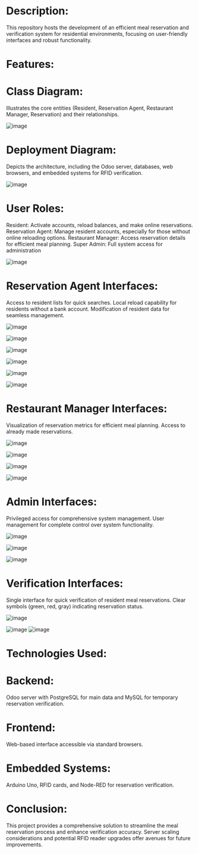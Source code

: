 # Description:
This repository hosts the development of an efficient meal reservation and verification system for residential environments, focusing on user-friendly interfaces and robust functionality.

# Features:
# Class Diagram: 
Illustrates the core entities (Resident, Reservation Agent, Restaurant Manager, Reservation) and their relationships.

![image](https://github.com/Omarouhga/gr_cu/assets/103626975/e70db1b9-b9db-4ca1-919a-fe2a29eb8dfd)

# Deployment Diagram: 
Depicts the architecture, including the Odoo server, databases, web browsers, and embedded systems for RFID verification.

![image](https://github.com/Omarouhga/gr_cu/assets/103626975/df28e82b-8a68-46f3-b6a9-dd2539cc91c7)

# User Roles:
Resident: Activate accounts, reload balances, and make online reservations.
Reservation Agent: Manage resident accounts, especially for those without online reloading options.
Restaurant Manager: Access reservation details for efficient meal planning.
Super Admin: Full system access for administration

![image](https://github.com/Omarouhga/gr_cu/assets/103626975/2a9fddd1-e0b5-46e9-b731-0a8f79e391b4)

# Reservation Agent Interfaces:
Access to resident lists for quick searches.
Local reload capability for residents without a bank account.
Modification of resident data for seamless management.


![image](https://github.com/Omarouhga/gr_cu/assets/103626975/ef17ae4a-fc16-4a49-93e0-ac635827ccc1)

![image](https://github.com/Omarouhga/gr_cu/assets/103626975/f723170c-fd9a-421b-99cd-ff7d11e3fe0c)

![image](https://github.com/Omarouhga/gr_cu/assets/103626975/427b54c1-02da-4585-81f3-ef1ff05ff8fb)

![image](https://github.com/Omarouhga/gr_cu/assets/103626975/db55e9b2-cb2f-4450-94a3-4b63cd7a675f)

![image](https://github.com/Omarouhga/gr_cu/assets/103626975/9a4e5821-7687-4dc9-b3e6-7611cf3ba500)

![image](https://github.com/Omarouhga/gr_cu/assets/103626975/382fca22-2017-4370-b08f-8a1f1b9841ef)

# Restaurant Manager Interfaces:
Visualization of reservation metrics for efficient meal planning.
Access to already made reservations.

![image](https://github.com/Omarouhga/gr_cu/assets/103626975/c6c3b142-17ea-4085-814f-f2eadcfb83fe)

![image](https://github.com/Omarouhga/gr_cu/assets/103626975/e25ec774-24e3-4358-a774-fecb5ed932d1)

![image](https://github.com/Omarouhga/gr_cu/assets/103626975/18f60258-cf68-4b79-9fea-42733bef648b)

![image](https://github.com/Omarouhga/gr_cu/assets/103626975/6e40a3ab-f5f2-4c1f-8a52-8d62d2db0266)

# Admin Interfaces:
Privileged access for comprehensive system management.
User management for complete control over system functionality.

![image](https://github.com/Omarouhga/gr_cu/assets/103626975/52017261-e36f-4e77-9faa-9cb0ae7f12aa)

![image](https://github.com/Omarouhga/gr_cu/assets/103626975/4e752866-4cf1-4e9b-a0a5-a0b830c02369)

![image](https://github.com/Omarouhga/gr_cu/assets/103626975/9f055fe2-c9ae-4f25-a8a8-f034aee7ca2e)

# Verification Interfaces:
Single interface for quick verification of resident meal reservations.
Clear symbols (green, red, gray) indicating reservation status.

![image](https://github.com/Omarouhga/gr_cu/assets/103626975/44344fc5-29e4-40a6-9edb-c55b66c7dfb4)

![image](https://github.com/Omarouhga/gr_cu/assets/103626975/4a6f7043-59e0-43d5-a0e0-ff3ba1838b19)
![image](https://github.com/Omarouhga/gr_cu/assets/103626975/6dbf6dae-5958-4ee6-9cae-a7f07de16a9f)

# Technologies Used:
# Backend:
Odoo server with PostgreSQL for main data and MySQL for temporary reservation verification.
# Frontend:
Web-based interface accessible via standard browsers.
# Embedded Systems:
Arduino Uno, RFID cards, and Node-RED for reservation verification.

# Conclusion:
This project provides a comprehensive solution to streamline the meal reservation process and enhance verification accuracy. Server scaling considerations and potential RFID reader upgrades offer avenues for future improvements.
